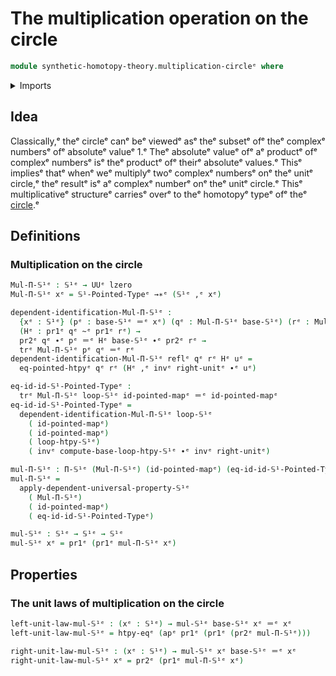 # The multiplication operation on the circle

```agda
module synthetic-homotopy-theory.multiplication-circleᵉ where
```

<details><summary>Imports</summary>

```agda
open import foundation.action-on-identifications-functionsᵉ
open import foundation.dependent-pair-typesᵉ
open import foundation.function-extensionalityᵉ
open import foundation.function-typesᵉ
open import foundation.homotopiesᵉ
open import foundation.identity-typesᵉ
open import foundation.negated-equalityᵉ
open import foundation.negationᵉ
open import foundation.transport-along-identificationsᵉ
open import foundation.universe-levelsᵉ

open import structured-types.pointed-homotopiesᵉ
open import structured-types.pointed-mapsᵉ

open import synthetic-homotopy-theory.circleᵉ
open import synthetic-homotopy-theory.loop-homotopy-circleᵉ
```

</details>

## Idea

Classically,ᵉ theᵉ circleᵉ canᵉ beᵉ viewedᵉ asᵉ theᵉ subsetᵉ ofᵉ theᵉ complexᵉ numbersᵉ ofᵉ
absoluteᵉ valueᵉ 1.ᵉ Theᵉ absoluteᵉ valueᵉ ofᵉ aᵉ productᵉ ofᵉ complexᵉ numbersᵉ isᵉ theᵉ
productᵉ ofᵉ theirᵉ absoluteᵉ values.ᵉ Thisᵉ impliesᵉ thatᵉ whenᵉ weᵉ multiplyᵉ twoᵉ complexᵉ
numbersᵉ onᵉ theᵉ unitᵉ circle,ᵉ theᵉ resultᵉ isᵉ aᵉ complexᵉ numberᵉ onᵉ theᵉ unitᵉ circle.ᵉ
Thisᵉ multiplicativeᵉ structureᵉ carriesᵉ overᵉ to theᵉ homotopyᵉ typeᵉ ofᵉ theᵉ
[circle](synthetic-homotopy-theory.circle.md).ᵉ

## Definitions

### Multiplication on the circle

```agda
Mul-Π-𝕊¹ᵉ : 𝕊¹ᵉ → UUᵉ lzero
Mul-Π-𝕊¹ᵉ xᵉ = 𝕊¹-Pointed-Typeᵉ →∗ᵉ (𝕊¹ᵉ ,ᵉ xᵉ)

dependent-identification-Mul-Π-𝕊¹ᵉ :
  {xᵉ : 𝕊¹ᵉ} (pᵉ : base-𝕊¹ᵉ ＝ᵉ xᵉ) (qᵉ : Mul-Π-𝕊¹ᵉ base-𝕊¹ᵉ) (rᵉ : Mul-Π-𝕊¹ᵉ xᵉ) →
  (Hᵉ : pr1ᵉ qᵉ ~ᵉ pr1ᵉ rᵉ) →
  pr2ᵉ qᵉ ∙ᵉ pᵉ ＝ᵉ Hᵉ base-𝕊¹ᵉ ∙ᵉ pr2ᵉ rᵉ →
  trᵉ Mul-Π-𝕊¹ᵉ pᵉ qᵉ ＝ᵉ rᵉ
dependent-identification-Mul-Π-𝕊¹ᵉ reflᵉ qᵉ rᵉ Hᵉ uᵉ =
  eq-pointed-htpyᵉ qᵉ rᵉ (Hᵉ ,ᵉ invᵉ right-unitᵉ ∙ᵉ uᵉ)

eq-id-id-𝕊¹-Pointed-Typeᵉ :
  trᵉ Mul-Π-𝕊¹ᵉ loop-𝕊¹ᵉ id-pointed-mapᵉ ＝ᵉ id-pointed-mapᵉ
eq-id-id-𝕊¹-Pointed-Typeᵉ =
  dependent-identification-Mul-Π-𝕊¹ᵉ loop-𝕊¹ᵉ
    ( id-pointed-mapᵉ)
    ( id-pointed-mapᵉ)
    ( loop-htpy-𝕊¹ᵉ)
    ( invᵉ compute-base-loop-htpy-𝕊¹ᵉ ∙ᵉ invᵉ right-unitᵉ)

mul-Π-𝕊¹ᵉ : Π-𝕊¹ᵉ (Mul-Π-𝕊¹ᵉ) (id-pointed-mapᵉ) (eq-id-id-𝕊¹-Pointed-Typeᵉ)
mul-Π-𝕊¹ᵉ =
  apply-dependent-universal-property-𝕊¹ᵉ
    ( Mul-Π-𝕊¹ᵉ)
    ( id-pointed-mapᵉ)
    ( eq-id-id-𝕊¹-Pointed-Typeᵉ)

mul-𝕊¹ᵉ : 𝕊¹ᵉ → 𝕊¹ᵉ → 𝕊¹ᵉ
mul-𝕊¹ᵉ xᵉ = pr1ᵉ (pr1ᵉ mul-Π-𝕊¹ᵉ xᵉ)
```

## Properties

### The unit laws of multiplication on the circle

```agda
left-unit-law-mul-𝕊¹ᵉ : (xᵉ : 𝕊¹ᵉ) → mul-𝕊¹ᵉ base-𝕊¹ᵉ xᵉ ＝ᵉ xᵉ
left-unit-law-mul-𝕊¹ᵉ = htpy-eqᵉ (apᵉ pr1ᵉ (pr1ᵉ (pr2ᵉ mul-Π-𝕊¹ᵉ)))

right-unit-law-mul-𝕊¹ᵉ : (xᵉ : 𝕊¹ᵉ) → mul-𝕊¹ᵉ xᵉ base-𝕊¹ᵉ ＝ᵉ xᵉ
right-unit-law-mul-𝕊¹ᵉ xᵉ = pr2ᵉ (pr1ᵉ mul-Π-𝕊¹ᵉ xᵉ)
```